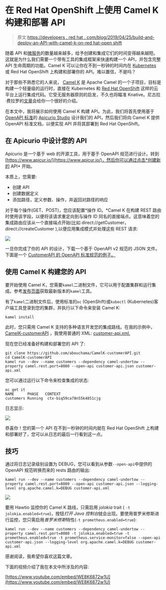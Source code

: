 # 在 Red Hat OpenShift 上使用 Camel K 构建和部署 API

> 原文:[https://developers . red hat . com/blog/2019/04/25/build-and-deploy-an-API-with-camel-k-on-red hat-open shift](https://developers.redhat.com/blog/2019/04/25/build-and-deploy-an-api-with-camel-k-on-red-hat-openshift)

随着 API 和[微服务](https://developers.redhat.com/topics/microservices/)的数量越来越多，给予创建和集成它们的时间变得越来越短。这就是为什么我们需要一个带有工具的集成框架来快速构建一个 API，并包含完整 API 生命周期的功能。Camel K 可以让你在不到一秒钟的时间内在 [Kubernetes](https://developers.redhat.com/topics/kubernetes/) 或 Red Hat OpenShift 上构建和部署你的 API。难以置信，不是吗？

对于那些不熟悉它的人来说， [Camel K](https://github.com/apache/camel-k) 是 Apache Camel 的一个子项目，目标是构建一个轻量级的运行时，直接在 Kubernetes 和 [Red Hat OpenShift](https://developers.redhat.com/blog/2019/03/18/getting-started-with-codeready-workspaces-and-red-hat-openshift-application-runtimes/) 这样的云平台上运行集成代码。它受无服务器原则的启发，不久也将瞄准 Knative。尼古拉·费拉罗的[文章](https://www.nicolaferraro.me/2018/10/15/introducing-camel-k/)会给你一个很好的介绍。

在本文中，我将展示如何使用 Camel K 构建 API。为此，我们将首先使用基于 [OpenAPI 标准](https://github.com/OAI/OpenAPI-Specification)的 [Apicurio Studio](http://www.apicur.io/) 设计我们的 API，然后我们将向 Camel K 提供 OpenAPI 标准文档，以便实现 API 并将其部署到 Red Hat OpenShift。

## 在 Apicurio 中设计您的 API

Apicurio 是一个基于 web 的开源工具，用于基于 OpenAPI 规范进行设计。转到[https://www.apicur.io/](https://www.apicur.io/)，然后你可以通过点击*创建新的 API* 开始。

本质上，您需要:

*   创建 API
*   创建数据定义
*   添加路径，定义参数、操作，并返回对路径的响应

对于每个操作(GET、POST)，您应该配置*操作 ID。*Camel K 在构建 REST 路由时使用该字段，以便将该请求重定向到与操作 ID 同名的直接端点。这意味着您的集成路由应该从一个直接端点开始(比如 direct://getCustomer，direct://createCustomer ),以便应用集成模式并处理这些 REST 请求:

![](../Images/a986fae7e5e3cc74d9dbd673b167b86d.png)

一旦你完成了你的 API 的设计，下载一个基于 OpenAPI v2 规范的 JSON 文件。下面是一个 [CustomerAPI 的 OpenAPI 标准规范的例子。](https://github.com/abouchama/CamelK-customerAPI/blob/master/customer-api.json)

## 使用 Camel K 构建您的 API

要开始使用 Camel K，您需要`kamel`二进制文件，它可以用于配置集群和运行集成。参考[发布页面](https://github.com/apache/camel-k/releases)获取最新版本的`kamel`工具。

有了`kamel`二进制文件后，使用标准的`oc` (OpenShift)或`kubectl` (Kubernetes)客户端工具登录到您的集群，并执行以下命令来安装 Camel K:

```
kamel install
```

此时，您只需用 Camel K 支持的多种语言开发您的集成路线。在我的示例中， [CamelK-customerAPI](https://github.com/abouchama/CamelK-customerAPI) ，我使用普通的 XML: [customer-api.xml.](https://github.com/abouchama/CamelK-customerAPI/blob/master/customer-api.xml)

现在您已经准备好构建和部署您的 API 了:

```
git clone https://github.com/abouchama/CamelK-customerAPI.git
cd CamelK-customerAPI
kamel run --dev --name customers --dependency camel-undertow --property camel.rest.port=8080 --open-api customer-api.json customer-api.xml
```

您可以通过运行以下命令来检查集成的状态:

```
oc get it
NAME      PHASE   CONTEXT
customers Running  ctx-biq59ca78n55k4851cjg
```

日志显示:

![](../Images/440f98adede32adcde23c619f4cc12c7.png)

恭喜你！您的第一个 API 在不到一秒钟的时间内就在 Red Hat OpenShift 上构建和部署好了，您可以从日志的最后一行看到这一点。

## 技巧

通过将日志记录级别设置为 DEBUG，您可以看到从参数`--open-api`中提供的 OpenAPI 规范转换而来的 rests 路由的输出:

```
kamel run --dev --name customers --dependency camel-undertow --property camel.rest.port=8080 --open-api customer-api.json --logging-level org.apache.camel.k=DEBUG customer-api.xml
```

![](../Images/ab459ca47b879f29ccce11e510da0fd8.png)

要用 Hawtio 监控你的 Camel K 路线，只需启用 *jolokia* trait ( `-t jolokia.enabled=true`)，按钮*打开 Java 控制台*就会出现。要使用普罗米修斯进行监控，您只需启用*普罗米修斯*特性(`-t prometheus.enabled=true`):

```
kamel run --dev --name customers --dependency camel-undertow --property camel.rest.port=8080 -t jolokia.enabled=true -t prometheus.enabled=true -t prometheus.service-monitor=false --open-api customer-api.json --logging-level org.apache.camel.k=DEBUG customer-api.xml
```

感谢阅读，我希望你喜欢这篇文章。

下面的视频介绍了我在本文中所涉及的内容:

[https://www.youtube.com/embed/WE8K6872w1U](https://www.youtube.com/embed/WE8K6872w1U)